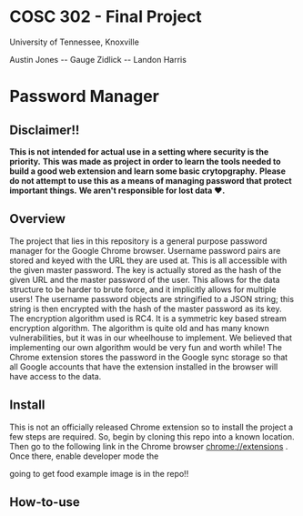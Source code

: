 COSC 302 - Final Project
========================
University of Tennessee, Knoxville

Austin Jones -- Gauge Zidlick -- Landon Harris

Password Manager
================

**Disclaimer!!**
-------
**This is not intended for actual use in a setting where security is the priority.**
**This was made as  project in order to learn the tools needed to build a good web extension and learn some basic crytopgraphy.**
**Please do not attempt to use this as a means of managing password that protect important things.**
**We aren't responsible for lost data ❤️.**

Overview
-----
The project that lies in this repository is a general purpose password manager for the Google Chrome browser.
Username password pairs are stored and keyed with the URL they are used at.
This is all accessible with the given master password.
The key is actually stored as the hash of the given URL and the master password of the user.
This allows for the data structure to be harder to brute force, and it implicitly allows for multiple users!
The username password objects are stringified to a JSON string; this string is then encrypted with the hash of the master password as its key.
The encryption algorithm used is RC4.
It is a symmetric key based stream encryption algorithm.
The algorithm is quite old and has many known vulnerabilities, but it was in our wheelhouse to implement.
We believed that implementing our own algorithm would be very fun and worth while!
The Chrome extension stores the password in the Google sync storage so that all Google accounts that have the extension installed in the browser will have access to the data.

Install
-----
This is not an officially released Chrome extension so to install the project a few steps are required.
So, begin by cloning this repo into a known location.
Then go to the following link in the Chrome browser [chrome://extensions](chrome://extensions) .
Once there, enable developer mode the 


going to get food example image is in the repo!!


How-to-use
-----
